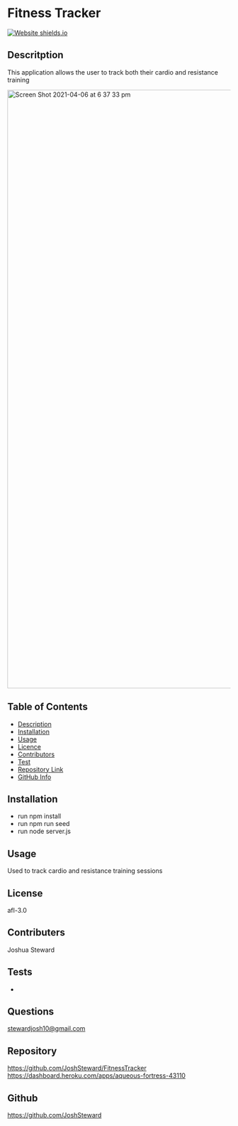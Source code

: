 # Fitness Tracker


[![Website shields.io](https://img.shields.io/website-up-down-green-red/http/shields.io.svg)](http://shields.io/)

## Descritption ##

This application allows the user to track both their cardio and resistance training 

<img width="1347" alt="Screen Shot 2021-04-06 at 6 37 33 pm" src="https://user-images.githubusercontent.com/73278132/113683215-49950400-9707-11eb-9d91-0722399601cc.png">

## Table of Contents 

- [Description](#Description)
- [Installation](#Installation)
- [Usage](#Usage)
- [Licence](#Licence)
- [Contributors](#Contributors)
- [Test](#Test)
- [Repository Link](#Repository)
- [GitHub Info](#GitHub) 

## Installation

 - run npm install
 - run npm run seed
 - run node server.js

## Usage 

Used to track cardio and resistance training sessions

## License 

afl-3.0

## Contributers 

Joshua Steward

## Tests

- 

## Questions

stewardjosh10@gmail.com

## Repository 

https://github.com/JoshSteward/FitnessTracker
<br>
https://dashboard.heroku.com/apps/aqueous-fortress-43110

## Github

https://github.com/JoshSteward
